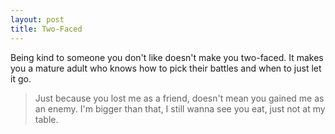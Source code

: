 ```yaml
---
layout: post
title: Two-Faced
---
```


Being kind to someone you don't like doesn't make you two-faced.
It makes you a mature adult who knows how to pick their battles and when to just let it go.

> Just because you lost me as a friend, doesn't mean you gained me as an enemy.
> I'm bigger than that, I still wanna see you eat, just not at my table.
